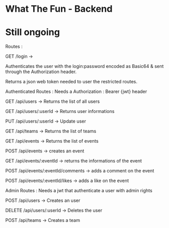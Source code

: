 # What The Fun - Backend  

# Still ongoing 

Routes :

GET /login ->

  Authenticates the user with the login:password encoded as Basic64 & sent through the Authorization header. 
  
  Returns a json web token needed to user the restricted routes. 
  


Authenticated Routes : Needs a Authorization : Bearer {jwt} header 


GET /api/users -> Returns the list of all users

GET /api/users/:userId -> Returns user informations

PUT /api/users/:userId -> Update user

GET /api/teams -> Returns the list of teams

GET /api/events -> Returns the list of events

POST /api/events -> creates an event

GET /api/events/:eventId -> returns the informations of the event

POST /api/events/:eventId/comments -> adds a comment on the event

POST /api/events/:eventId/likes -> adds a like on the event


Admin Routes : Needs a jwt that authenticate a user with admin rights


POST /api/users -> Creates an user

DELETE /api/users/:userId -> Deletes the user

POST /api/teams -> Creates a team

